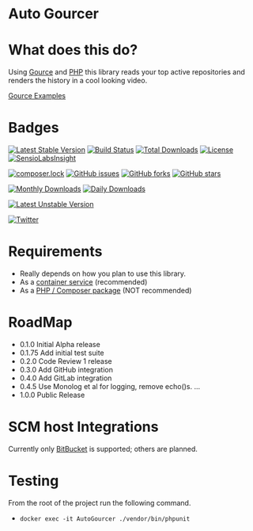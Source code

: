 # Auto Gourcer

# What does this do?

Using [Gource](http://gource.io) and [PHP](http://php.net ) this library reads your top active repositories and renders the history in a cool looking video.

[Gource Examples](https://github.com/acaudwell/Gource/wiki/Videos)

# Badges

[![Latest Stable Version](https://poser.pugx.org/davidjeddy/auto-gourcer/v/stable?format=flat-square)](https://packagist.org/packages/davidjeddy/auto-gourcer)
[![Build Status](https://travis-ci.org/davidjeddy/auto-gourcer.svg?branch=master&)](https://travis-ci.org/davidjeddy/auto-gourcer)
[![Total Downloads](https://poser.pugx.org/davidjeddy/auto-gourcer/downloads?format=flat-square)](https://packagist.org/packages/davidjeddy/auto-gourcer)
[![License](https://poser.pugx.org/davidjeddy/auto-gourcer/license?format=flat-square)](https://packagist.org/packages/davidjeddy/auto-gourcer)
[![SensioLabsInsight](https://insight.sensiolabs.com/projects/1d1a7b75-6eb7-4a4c-8585-9ac9c87370b9/mini.png)](https://insight.sensiolabs.com/projects/1d1a7b75-6eb7-4a4c-8585-9ac9c87370b9)

[![composer.lock](https://poser.pugx.org/davidjeddy/auto-gourcer/composerlock?format=flat-square)](https://packagist.org/packages/davidjeddy/auto-gourcer)
[![GitHub issues](https://img.shields.io/github/issues/davidjeddy/auto-gourcer.svg?style=flat-square)](https://github.com/davidjeddy/auto-gourcer/issues)
[![GitHub forks](https://img.shields.io/github/forks/davidjeddy/auto-gourcer.svg?style=flat-square)](https://github.com/davidjeddy/auto-gourcer/network)
[![GitHub stars](https://img.shields.io/github/stars/davidjeddy/auto-gourcer.svg?style=flat-square)](https://github.com/davidjeddy/auto-gourcer/stargazers)

[![Monthly Downloads](https://poser.pugx.org/davidjeddy/auto-gourcer/d/monthly?format=flat-square)](https://packagist.org/packages/davidjeddy/auto-gourcer)
[![Daily Downloads](https://poser.pugx.org/davidjeddy/auto-gourcer/d/daily?format=flat-square)](https://packagist.org/packages/davidjeddy/auto-gourcer)

[![Latest Unstable Version](https://poser.pugx.org/davidjeddy/auto-gourcer/v/unstable?format=flat-square)](https://packagist.org/packages/davidjeddy/auto-gourcer)

[![Twitter](https://img.shields.io/twitter/url/https/github.com/davidjeddy/auto-gourcer/.svg?style=social)](https://twitter.com/intent/tweet?text=Wow:&url=%5Bobject%20Object%5D)

# Requirements

 - Really depends on how you plan to use this library.
 - As a [container service](./docs/readme_container.md) (recommended)
 - As a [PHP / Composer package](./docs/readme_php.md) (NOT recommended)

# RoadMap

 - 0.1.0 Initial Alpha release
 - 0.1.75 Add initial test suite
 - 0.2.0 Code Review 1 release
 - 0.3.0 Add GitHub integration
 - 0.4.0 Add GitLab integration
 - 0.4.5 Use Monolog et al for logging, remove echo()s.
 ...
 - 1.0.0 Public Release

# SCM host Integrations

Currently only [BitBucket](https://bitbucket.com) is supported; others are planned.

# Testing

From the root of the project run the following command.

 - `docker exec -it AutoGourcer ./vendor/bin/phpunit`
